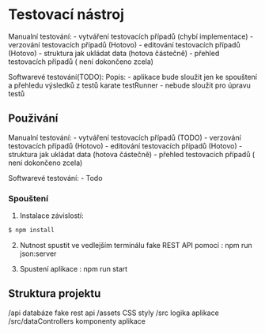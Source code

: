 # Testovací nástroj
  Manualní testování: 
    - vytváření testovacích případů (chybí implementace)
    - verzování testovacích případů (Hotovo)
    - editování testovacích případů (Hotovo)
    - struktura jak ukládat data (hotova částečně)
    - přehled testovacích případů ( není dokončeno zcela)
   
   Softwarevé testování(TODO):
    Popis:
      - aplikace bude sloužit jen ke spouštení a přehledu výsledků z testů karate testRunner
      - nebude sloužit pro úpravu testů

## Použivání
  Manualní testování: 
    - vytváření testovacích případů (TODO)
    - verzování testovacích případů (Hotovo)
    - editování testovacích případů (Hotovo)
    - struktura jak ukládat data (hotova částečně)
    - přehled testovacích případů ( není dokončeno zcela)
   
   Softwarevé testování:
    - Todo

### Spouštení

1. Instalace závislostí:
```sh
$ npm install
```
2. Nutnost spustit ve vedlejším terminálu fake REST API pomocí :
npm run json:server

3. Spustení aplikace :
npm run start

## Struktura projektu
/api databáze fake rest api
/assets CSS styly 
/src logika aplikace
/src/dataControllers komponenty aplikace

